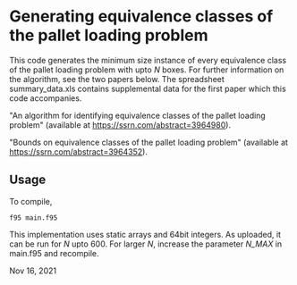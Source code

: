 # Generating equivalence classes of the pallet loading problem

This code generates the minimum size instance of every equivalence class of the pallet loading problem with upto _N_ boxes. For further information on the algorithm, see the two papers below. The spreadsheet summary\_data.xls contains supplemental data for the first paper which this code accompanies.


"An algorithm for identifying equivalence classes of the pallet loading problem" (available at https://ssrn.com/abstract=3964980).
 
"Bounds on equivalence classes of the pallet loading problem" (available at https://ssrn.com/abstract=3964352).


## Usage

To compile, 

```
f95 main.f95
```

This implementation uses static arrays and 64bit integers. As uploaded, it can be run for _N_ upto 600. For larger _N_, increase the parameter _N_MAX_ in main.f95 and recompile.

Nov 16, 2021


